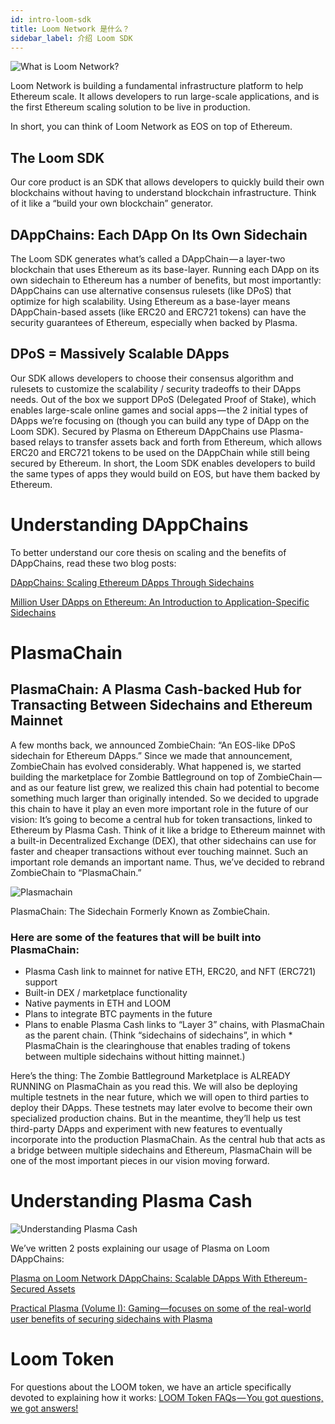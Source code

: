 ```yaml
---
id: intro-loom-sdk
title: Loom Network 是什么？
sidebar_label: 介绍 Loom SDK
---
```

![What is Loom Network?](/developers/img/what-is-loom.png)

Loom Network is building a fundamental infrastructure platform to help Ethereum scale. It allows developers to run large-scale applications, and is the first Ethereum scaling solution to be live in production.

In short, you can think of Loom Network as EOS on top of Ethereum.

## The Loom SDK

Our core product is an SDK that allows developers to quickly build their own blockchains without having to understand blockchain infrastructure. Think of it like a “build your own blockchain” generator.

## DAppChains: Each DApp On Its Own Sidechain

The Loom SDK generates what’s called a DAppChain — a layer-two blockchain that uses Ethereum as its base-layer. Running each DApp on its own sidechain to Ethereum has a number of benefits, but most importantly: DAppChains can use alternative consensus rulesets (like DPoS) that optimize for high scalability. Using Ethereum as a base-layer means DAppChain-based assets (like ERC20 and ERC721 tokens) can have the security guarantees of Ethereum, especially when backed by Plasma.

## DPoS = Massively Scalable DApps

Our SDK allows developers to choose their consensus algorithm and rulesets to customize the scalability / security tradeoffs to their DApps needs. Out of the box we support DPoS (Delegated Proof of Stake), which enables large-scale online games and social apps — the 2 initial types of DApps we’re focusing on (though you can build any type of DApp on the Loom SDK). Secured by Plasma on Ethereum DAppChains use Plasma-based relays to transfer assets back and forth from Ethereum, which allows ERC20 and ERC721 tokens to be used on the DAppChain while still being secured by Ethereum. In short, the Loom SDK enables developers to build the same types of apps they would build on EOS, but have them backed by Ethereum.

# Understanding DAppChains

To better understand our core thesis on scaling and the benefits of DAppChains, read these two blog posts:

[DAppChains: Scaling Ethereum DApps Through Sidechains](https://medium.com/loom-network/dappchains-scaling-ethereum-dapps-through-sidechains-f99e51fff447)

[Million User DApps on Ethereum: An Introduction to Application-Specific Sidechains](https://medium.com/loom-network/million-user-dapps-on-ethereum-an-introduction-to-application-specific-sidechains-c0fdc288c5e5)

# PlasmaChain

## PlasmaChain: A Plasma Cash-backed Hub for Transacting Between Sidechains and Ethereum Mainnet

A few months back, we announced ZombieChain: “An EOS-like DPoS sidechain for Ethereum DApps.” Since we made that announcement, ZombieChain has evolved considerably. What happened is, we started building the marketplace for Zombie Battleground on top of ZombieChain — and as our feature list grew, we realized this chain had potential to become something much larger than originally intended. So we decided to upgrade this chain to have it play an even more important role in the future of our vision: It’s going to become a central hub for token transactions, linked to Ethereum by Plasma Cash. Think of it like a bridge to Ethereum mainnet with a built-in Decentralized Exchange (DEX), that other sidechains can use for faster and cheaper transactions without ever touching mainnet. Such an important role demands an important name. Thus, we’ve decided to rebrand ZombieChain to “PlasmaChain.”

![Plasmachain](/developers/img/plasmachain_diagram.png)

PlasmaChain: The Sidechain Formerly Known as ZombieChain.

### Here are some of the features that will be built into PlasmaChain:

* Plasma Cash link to mainnet for native ETH, ERC20, and NFT (ERC721) support
* Built-in DEX / marketplace functionality
* Native payments in ETH and LOOM
* Plans to integrate BTC payments in the future
* Plans to enable Plasma Cash links to “Layer 3” chains, with PlasmaChain as the parent chain. (Think “sidechains of sidechains”, in which * PlasmaChain is the clearinghouse that enables trading of tokens between multiple sidechains without hitting mainnet.)

Here’s the thing: The Zombie Battleground Marketplace is ALREADY RUNNING on PlasmaChain as you read this. We will also be deploying multiple testnets in the near future, which we will open to third parties to deploy their DApps. These testnets may later evolve to become their own specialized production chains. But in the meantime, they’ll help us test third-party DApps and experiment with new features to eventually incorporate into the production PlasmaChain. As the central hub that acts as a bridge between multiple sidechains and Ethereum, PlasmaChain will be one of the most important pieces in our vision moving forward.

# Understanding Plasma Cash

![Understanding Plasma Cash](/developers/img/plasma.jpg)

We’ve written 2 posts explaining our usage of Plasma on Loom DAppChains:

[Plasma on Loom Network DAppChains: Scalable DApps With Ethereum-Secured Assets](https://medium.com/loom-network/loom-network-plasma-5e86caaadef2)

[Practical Plasma (Volume I): Gaming—focuses on some of the real-world user benefits of securing sidechains with Plasma](https://medium.com/loom-network/practical-plasma-volume-i-gaming-9cfd3f971734)

# Loom Token

For questions about the LOOM token, we have an article specifically devoted to explaining how it works: [LOOM Token FAQs — You got questions, we got answers!](https://medium.com/loom-network/loom-token-faqs-you-got-questions-we-got-answers-2d3c9185b4d0)